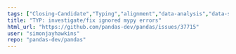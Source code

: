 ```yaml
---
tags: ["Closing-Candidate","Typing","alignment","data-analysis","data-science","flexible","pandas","python"]
title: "TYP: investigate/fix ignored mypy errors"
html_url: "https://github.com/pandas-dev/pandas/issues/37715"
user: "simonjayhawkins"
repo: "pandas-dev/pandas"
---
```


